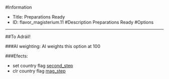 #Information
 - Title: Preparations Ready
 - ID: flavor_magisterium.11
#Description
Preparations Ready
#Options

___
##To Adráil!

###AI weighting:
AI weights this option at 100


###Efects:<ul><li>set country flag [second_step](../flags/second_step.md)</li><li>clr country flag [mag_step](../flags/mag_step.md)</li></ul>
